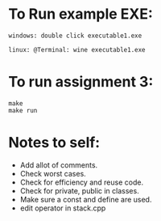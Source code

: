 # To Run example EXE:

    windows: double click executable1.exe

    linux: @Terminal: wine executable1.exe

# To run assignment 3:

    make 
    make run

# Notes to self:

- Add allot of comments.
- Check worst cases.
- Check for efficiency and reuse code.
- Check for private, public in classes.
- Make sure a const and define are used.
- edit operator in stack.cpp
